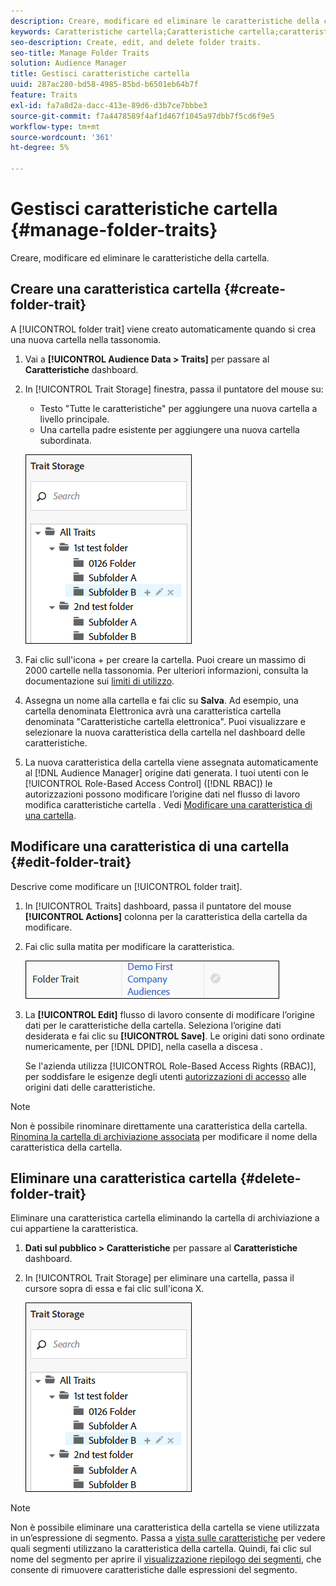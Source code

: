 ```yaml
---
description: Creare, modificare ed eliminare le caratteristiche della cartella.
keywords: Caratteristiche cartella;Caratteristiche cartella;caratteristiche cartella;caratteristiche cartella;caratteristica cartella
seo-description: Create, edit, and delete folder traits.
seo-title: Manage Folder Traits
solution: Audience Manager
title: Gestisci caratteristiche cartella
uuid: 287ac280-bd58-4985-85bd-b6501eb64b7f
feature: Traits
exl-id: fa7a8d2a-dacc-413e-89d6-d3b7ce7bbbe3
source-git-commit: f7a4478589f4af1d467f1045a97dbb7f5cd6f9e5
workflow-type: tm+mt
source-wordcount: '361'
ht-degree: 5%

---
```


# Gestisci caratteristiche cartella {#manage-folder-traits}

Creare, modificare ed eliminare le caratteristiche della cartella.

## Creare una caratteristica cartella {#create-folder-trait}

A [!UICONTROL folder trait] viene creato automaticamente quando si crea una nuova cartella nella tassonomia.

<!-- create-folder-trait.xml -->

1. Vai a **[!UICONTROL Audience Data > Traits]** per passare al **Caratteristiche** dashboard.
1. In [!UICONTROL Trait Storage] finestra, passa il puntatore del mouse su:

   * Testo &quot;Tutte le caratteristiche&quot; per aggiungere una nuova cartella a livello principale.
   * Una cartella padre esistente per aggiungere una nuova cartella subordinata.

   ![](assets/folder_traits_create.PNG)

1. Fai clic sull&#39;icona + per creare la cartella. Puoi creare un massimo di 2000 cartelle nella tassonomia. Per ulteriori informazioni, consulta la documentazione sui [limiti di utilizzo](../../features/administration/usage-limits.md).
1. Assegna un nome alla cartella e fai clic su **Salva**. Ad esempio, una cartella denominata Elettronica avrà una caratteristica cartella denominata &quot;Caratteristiche cartella elettronica&quot;. Puoi visualizzare e selezionare la nuova caratteristica della cartella nel dashboard delle caratteristiche.
1. La nuova caratteristica della cartella viene assegnata automaticamente al [!DNL Audience Manager] origine dati generata. I tuoi utenti con le [!UICONTROL Role-Based Access Control] ([!DNL RBAC]) le autorizzazioni possono modificare l’origine dati nel flusso di lavoro modifica caratteristiche cartella . Vedi [Modificare una caratteristica di una cartella](../../features/traits/manage-folder-traits.md#edit-folder-trait).

## Modificare una caratteristica di una cartella {#edit-folder-trait}

Descrive come modificare un [!UICONTROL folder trait].

<!-- edit-folder-trait.xml -->

1. In [!UICONTROL Traits] dashboard, passa il puntatore del mouse **[!UICONTROL Actions]** colonna per la caratteristica della cartella da modificare.
1. Fai clic sulla matita per modificare la caratteristica.

   ![](assets/folder_traits_edit_border.png)

1. La **[!UICONTROL Edit]** flusso di lavoro consente di modificare l’origine dati per le caratteristiche della cartella. Seleziona l’origine dati desiderata e fai clic su **[!UICONTROL Save]**. Le origini dati sono ordinate numericamente, per [!DNL DPID], nella casella a discesa .

   Se l&#39;azienda utilizza [!UICONTROL Role-Based Access Rights (RBAC)], per soddisfare le esigenze degli utenti [autorizzazioni di accesso](../../features/traits/about-folder-traits.md#role-based-access-controls) alle origini dati delle caratteristiche.

>[!NOTE]
>
>Non è possibile rinominare direttamente una caratteristica della cartella. [Rinomina la cartella di archiviazione associata](../../features/traits/trait-storage.md#rename-delete-trait-storage-folder) per modificare il nome della caratteristica della cartella.

## Eliminare una caratteristica cartella {#delete-folder-trait}

Eliminare una caratteristica cartella eliminando la cartella di archiviazione a cui appartiene la caratteristica.

<!-- delete-folder-trait.xml -->

1. **Dati sul pubblico > Caratteristiche** per passare al **Caratteristiche** dashboard.
1. In [!UICONTROL Trait Storage] per eliminare una cartella, passa il cursore sopra di essa e fai clic sull&#39;icona X.

   ![Risultato del passaggio](assets/folder_traits_create.PNG)

>[!NOTE]
>
>Non è possibile eliminare una caratteristica della cartella se viene utilizzata in un’espressione di segmento. Passa a [vista sulle caratteristiche](../../features/traits/trait-details-page.md) per vedere quali segmenti utilizzano la caratteristica della cartella. Quindi, fai clic sul nome del segmento per aprire il [visualizzazione riepilogo dei segmenti](../../features/segments/segment-summary-view.md), che consente di rimuovere caratteristiche dalle espressioni del segmento.
